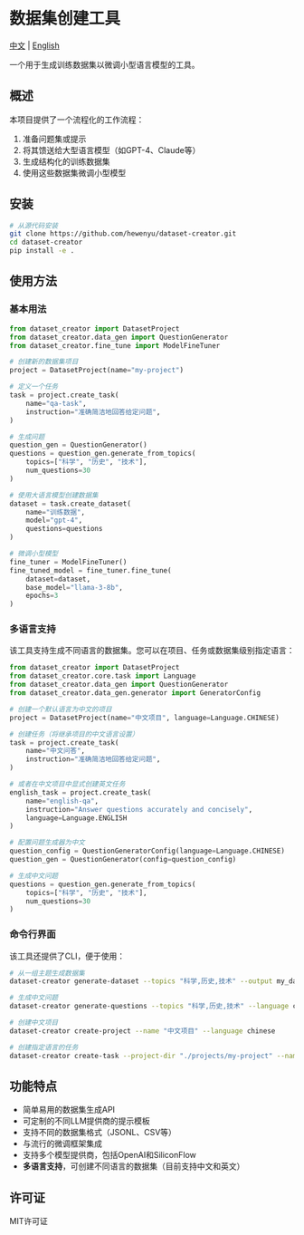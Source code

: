 # 数据集创建工具

[中文](README_zh.md) | [English](README.md)

一个用于生成训练数据集以微调小型语言模型的工具。

## 概述

本项目提供了一个流程化的工作流程：

1. 准备问题集或提示
2. 将其馈送给大型语言模型（如GPT-4、Claude等）
3. 生成结构化的训练数据集
4. 使用这些数据集微调小型模型

## 安装

```bash
# 从源代码安装
git clone https://github.com/hewenyu/dataset-creator.git
cd dataset-creator
pip install -e .
```

## 使用方法

### 基本用法

```python
from dataset_creator import DatasetProject
from dataset_creator.data_gen import QuestionGenerator
from dataset_creator.fine_tune import ModelFineTuner

# 创建新的数据集项目
project = DatasetProject(name="my-project")

# 定义一个任务
task = project.create_task(
    name="qa-task",
    instruction="准确简洁地回答给定问题",
)

# 生成问题
question_gen = QuestionGenerator()
questions = question_gen.generate_from_topics(
    topics=["科学", "历史", "技术"],
    num_questions=30
)

# 使用大语言模型创建数据集
dataset = task.create_dataset(
    name="训练数据",
    model="gpt-4",
    questions=questions
)

# 微调小型模型
fine_tuner = ModelFineTuner()
fine_tuned_model = fine_tuner.fine_tune(
    dataset=dataset,
    base_model="llama-3-8b",
    epochs=3
)
```

### 多语言支持

该工具支持生成不同语言的数据集。您可以在项目、任务或数据集级别指定语言：

```python
from dataset_creator import DatasetProject
from dataset_creator.core.task import Language
from dataset_creator.data_gen import QuestionGenerator
from dataset_creator.data_gen.generator import GeneratorConfig

# 创建一个默认语言为中文的项目
project = DatasetProject(name="中文项目", language=Language.CHINESE)

# 创建任务（将继承项目的中文语言设置）
task = project.create_task(
    name="中文问答",
    instruction="准确简洁地回答给定问题",
)

# 或者在中文项目中显式创建英文任务
english_task = project.create_task(
    name="english-qa",
    instruction="Answer questions accurately and concisely",
    language=Language.ENGLISH
)

# 配置问题生成器为中文
question_config = QuestionGeneratorConfig(language=Language.CHINESE)
question_gen = QuestionGenerator(config=question_config)

# 生成中文问题
questions = question_gen.generate_from_topics(
    topics=["科学", "历史", "技术"],
    num_questions=30
)
```

### 命令行界面

该工具还提供了CLI，便于使用：

```bash
# 从一组主题生成数据集
dataset-creator generate-dataset --topics "科学,历史,技术" --output my_dataset.jsonl

# 生成中文问题
dataset-creator generate-questions --topics "科学,历史,技术" --language chinese --output chinese_questions.json

# 创建中文项目
dataset-creator create-project --name "中文项目" --language chinese

# 创建指定语言的任务
dataset-creator create-task --project-dir "./projects/my-project" --name "中文任务" --instruction "用中文回答问题" --language chinese
```

## 功能特点

- 简单易用的数据集生成API
- 可定制的不同LLM提供商的提示模板
- 支持不同的数据集格式（JSONL、CSV等）
- 与流行的微调框架集成
- 支持多个模型提供商，包括OpenAI和SiliconFlow
- **多语言支持**，可创建不同语言的数据集（目前支持中文和英文）

## 许可证

MIT许可证
